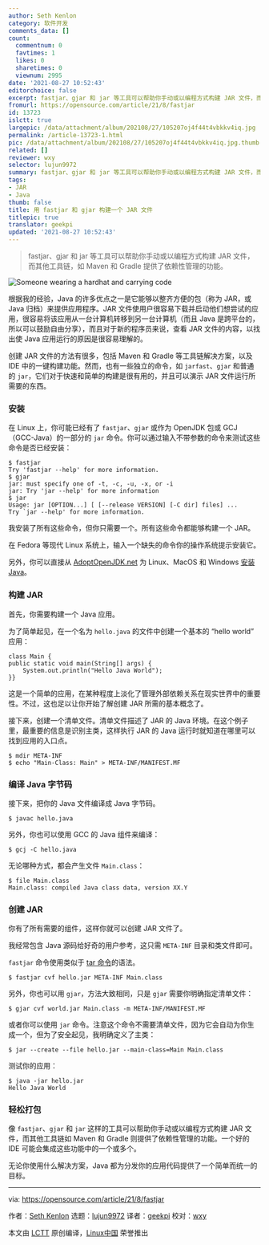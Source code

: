 ```yaml
---
author: Seth Kenlon
category: 软件开发
comments_data: []
count:
  commentnum: 0
  favtimes: 1
  likes: 0
  sharetimes: 0
  viewnum: 2995
date: '2021-08-27 10:52:43'
editorchoice: false
excerpt: fastjar、gjar 和 jar 等工具可以帮助你手动或以编程方式构建 JAR 文件，而其他工具链，如 Maven 和 Gradle 提供了依赖性管理的功能。
fromurl: https://opensource.com/article/21/8/fastjar
id: 13723
islctt: true
largepic: /data/attachment/album/202108/27/105207oj4f44t4vbkkv4iq.jpg
permalink: /article-13723-1.html
pic: /data/attachment/album/202108/27/105207oj4f44t4vbkkv4iq.jpg.thumb.jpg
related: []
reviewer: wxy
selector: lujun9972
summary: fastjar、gjar 和 jar 等工具可以帮助你手动或以编程方式构建 JAR 文件，而其他工具链，如 Maven 和 Gradle 提供了依赖性管理的功能。
tags:
- JAR
- Java
thumb: false
title: 用 fastjar 和 gjar 构建一个 JAR 文件
titlepic: true
translator: geekpi
updated: '2021-08-27 10:52:43'
---
```



> 
> fastjar、gjar 和 jar 等工具可以帮助你手动或以编程方式构建 JAR 文件，而其他工具链，如 Maven 和 Gradle 提供了依赖性管理的功能。
> 
> 
> 


![](/data/attachment/album/202108/27/105207oj4f44t4vbkkv4iq.jpg "Someone wearing a hardhat and carrying code ")


根据我的经验，Java 的许多优点之一是它能够以整齐方便的包（称为 JAR，或 Java 归档）来提供应用程序。JAR 文件使用户很容易下载并启动他们想尝试的应用，很容易将该应用从一台计算机转移到另一台计算机（而且 Java 是跨平台的，所以可以鼓励自由分享），而且对于新的程序员来说，查看 JAR 文件的内容，以找出使 Java 应用运行的原因是很容易理解的。


创建 JAR 文件的方法有很多，包括 Maven 和 Gradle 等工具链解决方案，以及 IDE 中的一键构建功能。然而，也有一些独立的命令，如 `jarfast`、`gjar` 和普通的 `jar`，它们对于快速和简单的构建是很有用的，并且可以演示 JAR 文件运行所需要的东西。


### 安装


在 Linux 上，你可能已经有了 `fastjar`、`gjar` 或作为 OpenJDK 包或 GCJ（GCC-Java）的一部分的 `jar` 命令。你可以通过输入不带参数的命令来测试这些命令是否已经安装：



```
$ fastjar
Try 'fastjar --help' for more information.
$ gjar
jar: must specify one of -t, -c, -u, -x, or -i
jar: Try 'jar --help' for more information
$ jar
Usage: jar [OPTION...] [ [--release VERSION] [-C dir] files] ...
Try `jar --help' for more information.

```

我安装了所有这些命令，但你只需要一个。所有这些命令都能够构建一个 JAR。


在 Fedora 等现代 Linux 系统上，输入一个缺失的命令你的操作系统提示安装它。


另外，你可以直接从 [AdoptOpenJDK.net](https://adoptopenjdk.net/) 为 Linux、MacOS 和 Windows [安装 Java](https://opensource.com/article/19/11/install-java-linux)。


### 构建 JAR


首先，你需要构建一个 Java 应用。


为了简单起见，在一个名为 `hello.java` 的文件中创建一个基本的 “hello world” 应用：



```
class Main {
public static void main(String[] args) {
    System.out.println("Hello Java World");
}}

```

这是一个简单的应用，在某种程度上淡化了管理外部依赖关系在现实世界中的重要性。不过，这也足以让你开始了解创建 JAR 所需的基本概念了。


接下来，创建一个清单文件。清单文件描述了 JAR 的 Java 环境。在这个例子里，最重要的信息是识别主类，这样执行 JAR 的 Java 运行时就知道在哪里可以找到应用的入口点。



```
$ mdir META-INF
$ echo "Main-Class: Main" > META-INF/MANIFEST.MF

```

### 编译 Java 字节码


接下来，把你的 Java 文件编译成 Java 字节码。



```
$ javac hello.java

```

另外，你也可以使用 GCC 的 Java 组件来编译：



```
$ gcj -C hello.java

```

无论哪种方式，都会产生文件 `Main.class`：



```
$ file Main.class
Main.class: compiled Java class data, version XX.Y

```

### 创建 JAR


你有了所有需要的组件，这样你就可以创建 JAR 文件了。


我经常包含 Java 源码给好奇的用户参考，这只需 `META-INF` 目录和类文件即可。


`fastjar` 命令使用类似于 [tar 命令](https://opensource.com/article/17/7/how-unzip-targz-file)的语法。



```
$ fastjar cvf hello.jar META-INF Main.class

```

另外，你也可以用 `gjar`，方法大致相同，只是 `gjar` 需要你明确指定清单文件：



```
$ gjar cvf world.jar Main.class -m META-INF/MANIFEST.MF

```

或者你可以使用 `jar` 命令。注意这个命令不需要清单文件，因为它会自动为你生成一个，但为了安全起见，我明确定义了主类：



```
$ jar --create --file hello.jar --main-class=Main Main.class

```

测试你的应用：



```
$ java -jar hello.jar
Hello Java World

```

### 轻松打包


像 `fastjar`、`gjar` 和 `jar` 这样的工具可以帮助你手动或以编程方式构建 JAR 文件，而其他工具链如 Maven 和 Gradle 则提供了依赖性管理的功能。一个好的 IDE 可能会集成这些功能中的一个或多个。


无论你使用什么解决方案，Java 都为分发你的应用代码提供了一个简单而统一的目标。




---


via: <https://opensource.com/article/21/8/fastjar>


作者：[Seth Kenlon](https://opensource.com/users/seth) 选题：[lujun9972](https://github.com/lujun9972) 译者：[geekpi](https://github.com/geekpi) 校对：[wxy](https://github.com/wxy)


本文由 [LCTT](https://github.com/LCTT/TranslateProject) 原创编译，[Linux中国](https://linux.cn/) 荣誉推出